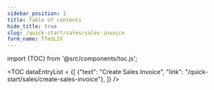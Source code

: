 ```yaml
---
sidebar_position: 1
title: Table of contents
hide_title: true 
slug: /quick-start/sales/sales-invoice 
form_name: TfmSLIV
---
```


import {TOC} from '@src/components/toc.js';

<TOC
dataEntryList = {[
{"text": "Create Sales Invoice", "link": "/quick-start/sales/create-sales-invoice"},
]}
/>
